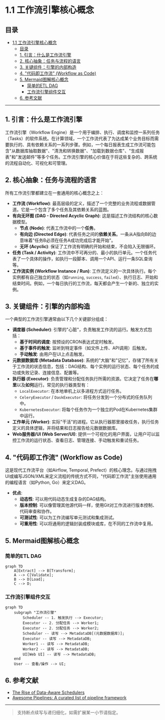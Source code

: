 # 1.1 工作流引擎核心概念

## 目录

- [1.1 工作流引擎核心概念](#11-工作流引擎核心概念)
  - [目录](#目录)
  - [1. 引言：什么是工作流引擎](#1-引言什么是工作流引擎)
  - [2. 核心抽象：任务与流程的语言](#2-核心抽象任务与流程的语言)
  - [3. 关键组件：引擎的内部构造](#3-关键组件引擎的内部构造)
  - [4. "代码即工作流" (Workflow as Code)](#4-代码即工作流-workflow-as-code)
  - [5. Mermaid图解核心概念](#5-mermaid图解核心概念)
    - [简单的ETL DAG](#简单的etl-dag)
    - [工作流引擎组件交互](#工作流引擎组件交互)
  - [6. 参考文献](#6-参考文献)

---

## 1. 引言：什么是工作流引擎

工作流引擎（Workflow Engine）是一个用于编排、执行、调度和监控一系列任务（Tasks）的软件系统。在计算领域，一个工作流代表了为达成某个业务目标而需要执行的、具有依赖关系的一系列步骤。例如，一个每日报表生成工作流可能包含"从数据库抽取数据"、"清洗和转换数据"、"加载到数据仓库"、"生成报表"和"发送邮件"等多个任务。工作流引擎的核心价值在于将这些复杂的、跨系统的流程自动化、可视化和可管理。

## 2. 核心抽象：任务与流程的语言

所有工作流引擎都建立在一套通用的核心概念之上：

- **工作流 (Workflow)**: 最高层级的定义，描述了一个完整的业务流程或数据管道。它是一个包含了多个任务及其依赖关系的蓝图。
- **有向无环图 (DAG - Directed Acyclic Graph)**: 这是描述工作流结构的核心数据模型。
  - **节点 (Node)**: 代表工作流中的一个**任务**。
  - **有向边 (Directed Edge)**: 代表任务之间的**依赖关系**。一条从A指向B的边意味着"任务B必须在任务A成功完成后才能开始"。
  - **无环 (Acyclic)**: 保证了工作流有明确的开始和结束，不会陷入无限循环。
- **任务 (Task / Activity)**: 工作流中不可再分的、最小的执行单元。一个任务代表了一个具体的操作，如执行一段脚本、调用一个API、运行一条SQL查询等。
- **工作流实例 (Workflow Instance / Run)**: 工作流定义的一次具体执行。每个实例都有自己独立的状态（如`running`, `success`, `failed`）、执行日志、开始和结束时间。例如，一个每日执行的工作流，每天都会产生一个新的、独立的实例。

## 3. 关键组件：引擎的内部构造

一个典型的工作流引擎通常由以下几个关键部分组成：

- **调度器 (Scheduler)**: 引擎的"心脏"，负责触发工作流的运行。触发方式包括：
  - **基于时间的调度**: 按预设的CRON表达式定时触发。
  - **基于事件的触发**: 监听到特定事件（如文件上传、API调用）后触发。
  - **手动触发**: 由用户在UI上点击触发。
- **元数据数据库 (Metadata Database)**: 系统的"大脑"和"记忆"，存储了所有关于工作流的状态信息，包括：DAG结构、每个实例的运行状态、每个任务的成功或失败记录、连接信息、配置等。
- **执行器 (Executor)**: 负责管理和分配任务执行所需的资源。它决定了任务在**哪里**以及**如何**运行。常见的执行器类型有：
  - `LocalExecutor`: 在本地单机上以多进程方式运行任务。
  - `CeleryExecutor` / `DaskExecutor`: 将任务分发到一个分布式的任务队列中。
  - `KubernetesExecutor`: 将每个任务作为一个独立的Pod在Kubernetes集群中运行。
- **工作单元 (Worker)**: 实际"干活"的进程。它从执行器那里接收任务，执行任务定义的具体逻辑，并将结果和日志报告给元数据数据库。
- **Web服务器/UI (Web Server/UI)**: 提供一个可视化的用户界面，让用户可以监控工作流的运行状态、查看日志、管理连接、手动触发和重试任务。

## 4. "代码即工作流" (Workflow as Code)

这是现代工作流平台（如Airflow, Temporal, Prefect）的核心理念。与通过拖拽UI或编写JSON/XML来定义流程的传统方式不同，"代码即工作流"主张使用通用的编程语言（如Python, Go）来定义DAG。

- **优点**:
  - **动态性**: 可以用代码动态生成复杂的DAG结构。
  - **版本控制**: 可以像管理其他源代码一样，使用Git对工作流进行版本控制、代码审查和协作。
  - **可测试性**: 可以为工作流编写单元测试和集成测试。
  - **可重用性**: 可以将通用的逻辑封装成模块或库，在不同的工作流中复用。

## 5. Mermaid图解核心概念

### 简单的ETL DAG

```mermaid
graph TD
    A[Extract] --> B[Transform];
    A --> C[Validate];
    B --> D[Load];
    C --> D;
```

### 工作流引擎组件交互

```mermaid
graph TD
    subgraph "工作流引擎"
        Scheduler -- 1. 触发执行 --> Executor;
        Executor -- 2. 分配任务 --> Worker1;
        Executor -- 2. 分配任务 --> Worker2;
        Scheduler -- 读写 --> MetadataDB[(元数据数据库)];
        Executor -- 读写 --> MetadataDB;
        Worker1 -- 读写 --> MetadataDB;
        Worker2 -- 读写 --> MetadataDB;
        UI[Web UI] -- 读写 --> MetadataDB;
    end
    User -- 查看/操作 --> UI;
```

## 6. 参考文献

- [The Rise of Data-Aware Schedulers](https://engineering.atspotify.com/2015/10/the-rise-of-data-aware-schedulers/)
- [Awesome Pipelines: A curated list of pipeline framework](https://github.com/pditommaso/awesome-pipeline)

---
> 支持断点续写与递归细化，如需扩展某一小节请指定。
